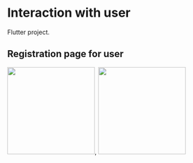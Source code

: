 # Interaction with user
Flutter project.
## Registration page for user
<img src="https://user-images.githubusercontent.com/100187758/155260749-2811605f-6dce-4aa8-b20b-d2cfc9341893.jpg" width="200">, <img src="https://user-images.githubusercontent.com/100187758/155260751-1705ea5b-9305-4272-be6b-c70b3a584fc3.jpg" width="200">
